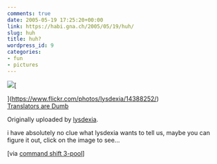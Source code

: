 ```yaml
---
comments: true
date: 2005-05-19 17:25:20+00:00
link: https://habi.gna.ch/2005/05/19/huh/
slug: huh
title: huh?
wordpress_id: 9
categories:
- fun
- pictures
---
```



[![](http://photos11.flickr.com/14388252_ab004a0e20_m.jpg)](https://www.flickr.com/photos/lysdexia/14388252/)[
  
](https://www.flickr.com/photos/lysdexia/14388252/)  
[Translators are Dumb](https://www.flickr.com/photos/lysdexia/14388252/)






  

Originally uploaded by [lysdexia](https://www.flickr.com/people/lysdexia/).


  

i have absolutely no clue what lysdexia wants to tell us, maybe you can figure it out, click on the image to see... 



[via [command shift 3-pool](https://www.flickr.com/groups/cs3/pool/)]

